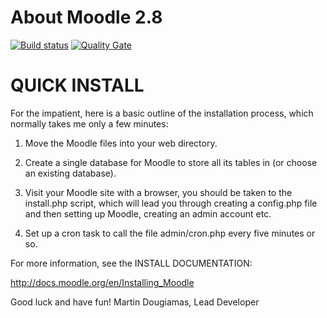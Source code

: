 About Moodle 2.8
=============

[![Build status](https://travis-ci.org/emAmazed/moodle28.svg?branch=master)](https://travis-ci.org/emAmazed/moodle28) [![Quality Gate](https://sonarqube.com/api/badges/gate?key=moodle28)](https://sonarqube.com/dashboard/index/moodle28)

QUICK INSTALL
=============

For the impatient, here is a basic outline of the
installation process, which normally takes me only
a few minutes:

1) Move the Moodle files into your web directory.

2) Create a single database for Moodle to store all
   its tables in (or choose an existing database).

3) Visit your Moodle site with a browser, you should
   be taken to the install.php script, which will lead
   you through creating a config.php file and then
   setting up Moodle, creating an admin account etc.

4) Set up a cron task to call the file admin/cron.php
   every five minutes or so.


For more information, see the INSTALL DOCUMENTATION:

   http://docs.moodle.org/en/Installing_Moodle


Good luck and have fun!
Martin Dougiamas, Lead Developer

